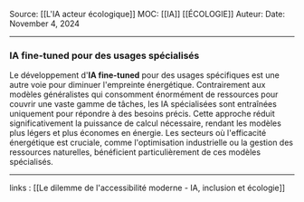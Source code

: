 Source: [[L'IA acteur écologique]]
MOC: [[IA]] [[ÉCOLOGIE]]
Auteur:
Date: November 4, 2024

---

### IA fine-tuned pour des usages spécialisés

Le développement d'**IA fine-tuned** pour des usages spécifiques est une autre voie pour diminuer l'empreinte énergétique. Contrairement aux modèles généralistes qui consomment énormément de ressources pour couvrir une vaste gamme de tâches, les IA spécialisées sont entraînées uniquement pour répondre à des besoins précis. Cette approche réduit significativement la puissance de calcul nécessaire, rendant les modèles plus légers et plus économes en énergie. Les secteurs où l'efficacité énergétique est cruciale, comme l'optimisation industrielle ou la gestion des ressources naturelles, bénéficient particulièrement de ces modèles spécialisés.

---
links : [[Le dilemme de l'accessibilité moderne - IA, inclusion et écologie]]